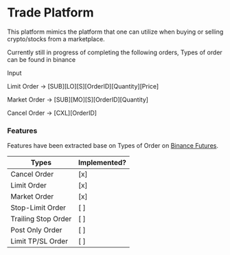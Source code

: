 # Trade Platform

This platform mimics the platform that one can utilize when buying or selling crypto/stocks from a marketplace.

Currently still in progress of completing the following orders,
Types of order can be found in binance

Input

Limit Order -> [SUB][LO][S][OrderID][Quantity][Price]

Market Order -> [SUB][MO][S][OrderID][Quantity]

Cancel Order -> [CXL][OrderID]


### Features

Features have been extracted base on Types of Order on [Binance Futures](https://www.binance.com/en/support/faq/360033779452).

| Types | Implemented? |
| ------ | ------ |
| Cancel Order | [x] |
| Limit Order | [x] |
| Market Order | [x] |
| Stop-Limit Order | [ ] |
| Trailing Stop Order | [ ] |
| Post Only Order | [ ] |
| Limit TP/SL Order | [ ] |

